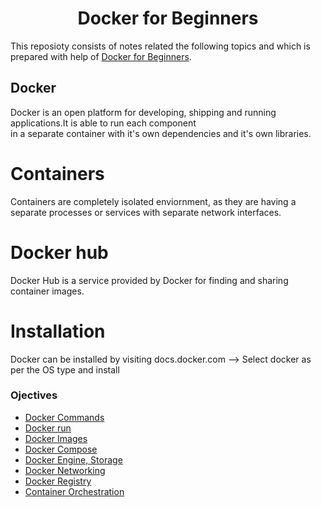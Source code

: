 <h1 align="center"> Docker for Beginners </h1>

This reposioty consists of notes related the following topics and which is prepared with help of [Docker for Beginners](https://kodekloud.com/courses/docker-for-the-absolute-beginner/).<br /> 

##  Docker

Docker is an open platform for developing, shipping and running applications.It is able to run each component <br />
in a separate container with it's own dependencies and it's own libraries.

# Containers

Containers are completely isolated enviornment, as they are having a separate processes or services with separate network interfaces.

# Docker hub

Docker Hub is a service provided by Docker for finding and sharing container images.

# Installation 

Docker can be installed by visiting docs.docker.com --> Select docker as per the OS type and install

### Ojectives
* [Docker Commands](./01_docker_command.md)
* [Docker run](./02_docker_run.md)
* [Docker Images](./03_docker_images.md)
* [Docker Compose](./04_docker_compose.md)
* [Docker Engine, Storage](./05_docker_engine_storage.md)
* [Docker Networking](./06_docker_network.md)
* [Docker Registry](./07_docker_registry.md)
* [Container Orchestration](./08_container_orchestration.md)